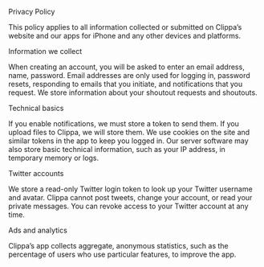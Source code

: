 Privacy Policy

This policy applies to all information collected or submitted on Clippa’s website and our apps for iPhone and any other devices and platforms.


Information we collect

When creating an account, you will be asked to enter an email address, name, password. Email addresses are only used for logging in, password resets, responding to emails that you initiate, and notifications that you request.
We store information about your shoutout requests and shoutouts.


Technical basics

If you enable notifications, we must store a token to send them.
If you upload files to Clippa, we will store them.
We use cookies on the site and similar tokens in the app to keep you logged in. Our server software may also store basic technical information, such as your IP address, in temporary memory or logs.


Twitter accounts

We store a read-only Twitter login token to look up your Twitter username and avatar. Clippa cannot post tweets, change your account, or read your private messages. You can revoke access to your Twitter account at any time.


Ads and analytics

Clippa’s app collects aggregate, anonymous statistics, such as the percentage of users who use particular features, to improve the app.
